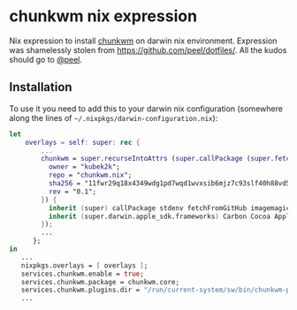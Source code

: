 # chunkwm nix expression

Nix expression to install [chunkwm](https://koekeishiya.github.io/chunkwm/) on darwin nix environment. 
Expression was shamelessly stolen from https://github.com/peel/dotfiles/. 
All the kudos should go to [@peel](https://github.com/peel).

## Installation

To use it you need to add this to your darwin nix configuration 
(somewhere along the lines of `~/.nixpkgs/darwin-configuration.nix`):

```nix
let 
    overlays = self: super: rec {
        ...
        chunkwm = super.recurseIntoAttrs (super.callPackage (super.fetchFromGitHub {
          owner = "kubek2k";
          repo = "chunkwm.nix";
          sha256 = "11fwr29q18x4349wdg1pd7wqd1wvxsib6mjz7c93slf40h88vd53";
          rev = "0.1";
        }) {
          inherit (super) callPackage stdenv fetchFromGitHub imagemagick;
          inherit (super.darwin.apple_sdk.frameworks) Carbon Cocoa ApplicationServices;
        });
        ...
      };
in
   ...
   nixpkgs.overlays = [ overlays ];
   services.chunkwm.enable = true;
   services.chunkwm.package = chunkwm.core;
   services.chunkwm.plugins.dir = "/run/current-system/sw/bin/chunkwm-plugins/";
   ...
```
